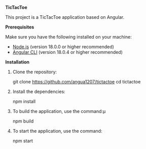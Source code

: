 **TicTacToe**

This project is a TicTacToe application based on Angular.

**Prerequisites**

Make sure you have the following installed on your machine:

- [Node.js](https://nodejs.org/) (version 18.0.0 or higher recommended)
- [Angular CLI](https://angular.io/cli) (version 18.0.4 or higher recommended)

**Installation**

1. Clone the repository:
    
   git clone https://github.com/angua1207/tictactoe
   cd tictactoe

3. Install the dependencies:
   
   npm install

4. To build the application, use the command:µ
   
   npm build

5. To start the application, use the command:
   
   npm start

